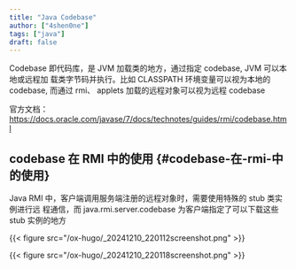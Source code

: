 ```yaml
---
title: "Java Codebase"
author: ["4shen0ne"]
tags: ["java"]
draft: false
---
```


Codebase 即代码库，是 JVM 加载类的地方，通过指定 codebase, JVM 可以本地或远程加
载类字节码并执行。比如 CLASSPATH 环境变量可以视为本地的 codebase, 而通过 rmi、
applets 加载的远程对象可以视为远程 codebase

官方文档：<https://docs.oracle.com/javase/7/docs/technotes/guides/rmi/codebase.html>


## codebase 在 RMI 中的使用 {#codebase-在-rmi-中的使用}

Java RMI 中，客户端调用服务端注册的远程对象时，需要使用特殊的 stub 类实例进行远
程通信，而 java.rmi.server.codebase 为客户端指定了可以下载这些 stub 实例的地方

{{< figure src="/ox-hugo/_20241210_220112screenshot.png" >}}

{{< figure src="/ox-hugo/_20241210_220118screenshot.png" >}}

